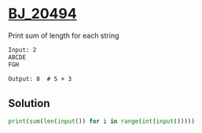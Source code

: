 # [BJ_20494](https://acmicpc.net/problem/20494)

Print sum of length for each string

```txt
Input: 2
ABCDE
FGH

Output: 8  # 5 + 3
```

## Solution

```py
print(sum(len(input()) for i in range(int(input()))))
```
